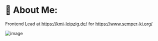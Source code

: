 # 💫 About Me:
Frontend Lead at https://kmi-leipzig.de/ for https://www.semper-ki.org/

![image](https://github.com/user-attachments/assets/24a89d7f-033d-445a-9a03-3be74d04a2ee)
